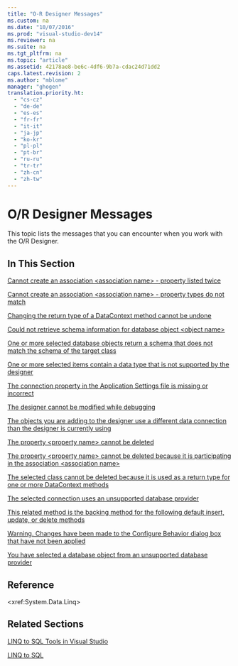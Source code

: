 ```yaml
---
title: "O-R Designer Messages"
ms.custom: na
ms.date: "10/07/2016"
ms.prod: "visual-studio-dev14"
ms.reviewer: na
ms.suite: na
ms.tgt_pltfrm: na
ms.topic: "article"
ms.assetid: 42178ae8-be6c-4df6-9b7a-cdac24d71dd2
caps.latest.revision: 2
ms.author: "mblome"
manager: "ghogen"
translation.priority.ht: 
  - "cs-cz"
  - "de-de"
  - "es-es"
  - "fr-fr"
  - "it-it"
  - "ja-jp"
  - "ko-kr"
  - "pl-pl"
  - "pt-br"
  - "ru-ru"
  - "tr-tr"
  - "zh-cn"
  - "zh-tw"
---
```

# O/R Designer Messages
This topic lists the messages that you can encounter when you work with the O/R Designer.  
  
## In This Section  
 [Cannot create an association \<association name> - property listed twice](../VS_raddata/cannot-create-an-association--association-name----property-listed-twice.md)  
  
 [Cannot create an association \<association name> - property types do not match](../VS_raddata/cannot-create-an-association--association-name----property-types-do-not-match.md)  
  
 [Changing the return type of a DataContext method cannot be undone](../VS_raddata/changing-the-return-type-of-a-datacontext-method-cannot-be-undone.md)  
  
 [Could not retrieve schema information for database object \<object name>](../VS_raddata/could-not-retrieve-schema-information-for-database-object--object-name-.md)  
  
 [One or more selected database objects return a schema that does not match the schema of the target class](../VS_raddata/3794e88b-4d3d-4e7a-ade6-8208eabe3eae.md)  
  
 [One or more selected items contain a data type that is not supported by the designer](../VS_raddata/one-or-more-selected-items-contain-a-data-type-that-is-not-supported-by-the-designer.md)  
  
 [The connection property in the Application Settings file is missing or incorrect](../VS_raddata/the-connection-property-in-the-application-settings-file-is-missing-or-incorrect.md)  
  
 [The designer cannot be modified while debugging](../VS_raddata/the-designer-cannot-be-modified-while-debugging.md)  
  
 [The objects you are adding to the designer use a different data connection than the designer is currently using](../VS_raddata/332ed2f3-3377-4d51-8e3b-fdb98231978e.md)  
  
 [The property \<property name> cannot be deleted](../VS_raddata/the-property--property-name--cannot-be-deleted.md)  
  
 [The property \<property name> cannot be deleted because it is participating in the association \<association name>](../VS_raddata/389873cc-92dd-48da-bfca-0f6c8e0ae3c2.md)  
  
 [The selected class cannot be deleted because it is used as a return type for one or more DataContext methods](../VS_raddata/d68254a0-f3a1-47e2-aed3-a83471e1d711.md)  
  
 [The selected connection uses an unsupported database provider](../VS_raddata/the-selected-connection-uses-an-unsupported-database-provider.md)  
  
 [This related method is the backing method for the following default insert, update, or delete methods](../VS_raddata/62afa6da-97cf-48b9-8de3-33e4d72a0377.md)  
  
 [Warning. Changes have been made to the Configure Behavior dialog box that have not been applied](../VS_raddata/warning.-changes-have-been-made-to-the-configure-behavior-dialog-box-that-have-not-been-applied.md)  
  
 [You have selected a database object from an unsupported database provider](../VS_raddata/you-have-selected-a-database-object-from-an-unsupported-database-provider.md)  
  
## Reference  
 \<xref:System.Data.Linq>  
  
## Related Sections  
 [LINQ to SQL Tools in Visual Studio](../VS_raddata/linq-to-sql-tools-in-visual-studio2.md)  
  
 [LINQ to SQL](../Topic/LINQ%20to%20SQL.md)